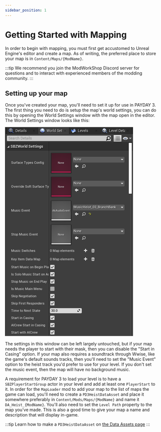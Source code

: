 ```yaml
---
sidebar_position: 1
---
```


# Getting Started with Mapping

In order to begin with mapping, you must first get accustomed to Unreal Engine's editor and create a map.
As of writing, the preferred place to store your map is in `Content/Maps/{ModName}`.

:::tip
We recommend you join the ModWorkShop Discord server for questions
and to interact with experienced members of the modding community.
:::

## Setting up your map

Once you've created your map, you'll need to set it up for use in PAYDAY 3.
The first thing you need to do is setup the map's world settings,
you can do this by opening the World Settings window with the map open in the editor.
The World Settings window looks like this:

![SBZWorldSettings](assets/world-settings.png)

The settings in this window can be left largely untouched,
but if your map needs the player to start with their mask, then you can disable the "Start in Casing" option.
If your map also requires a soundtrack through Wwise, like the game's default sounds tracks,
then you'll need to set the "Music Event" option to the heist track you'd prefer to use for your level.
If you don't set the music event, then the map will have no background music.

A requirement for PAYDAY 3 to load your level is to have a `SBZPlayerStartGroup` actor in your level and add at least one `PlayerStart` to it.
In order for the `MapLoader` mod to add your map to the list of maps the game can load,
you'll need to create a `PD3HeistDataAsset` and place it somewhere preferably in `Content/Mods/Maps/{ModName}` and name it `DA_Heist_{ModName}`.
You'll also need to set the `Level Path` property to the map you've made.
This is also a good time to give your map a name and description that will display in-game.

:::tip
Learn how to make a `PD3HeistDataAsset` on [the Data Assets page](/getting-started/data-assets)
:::
